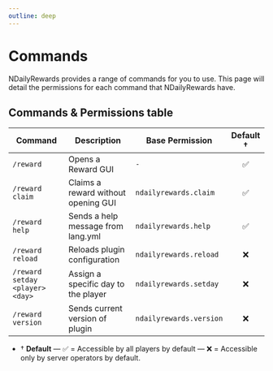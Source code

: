 ```yaml
---
outline: deep
---
```


# Commands
NDailyRewards provides a range of commands for you to use. This page will detail the permissions for each command that NDailyRewards have.

## Commands & Permissions table
| Command                         | Description                               | Base Permission         | Default &dagger; |
|---------------------------------|-------------------------------------------|-------------------------|:----------------:|
| `/reward`                       | Opens a Reward GUI                        | `-`                     |       ✅         |
| `/reward claim`                 | Claims a reward without opening GUI       | `ndailyrewards.claim`   |       ✅         |
| `/reward help`                  | Sends a help message from lang.yml        | `ndailyrewards.help`    |       ✅         |
| `/reward reload`                | Reloads plugin configuration              | `ndailyrewards.reload`  |       ❌         |
| `/reward setday <player> <day>` | Assign a specific day to the player       | `ndailyrewards.setday`  |       ❌         |
| `/reward version`               | Sends current version of plugin           | `ndailyrewards.version` |       ❌         |

* &dagger; **Default** &mdash; ✅ = Accessible by all players by default &mdash; ❌ = Accessible only by server operators by default.
